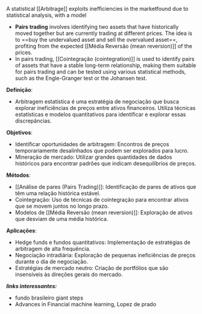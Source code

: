 A statistical [[Arbitrage]] exploits inefficiencies in the marketfound due to statistical analysis, with a model
- **Pairs trading** involves identifying two assets that have historically moved together but are currently trading at different prices. The idea is to ==buy the undervalued asset and sell the overvalued asset==, profiting from the expected [[Média Reversão (mean reversion)]] of the prices.
- In pairs trading, [[Cointegração (cointegration)]] is used to identify pairs of assets that have a stable long-term relationship, making them suitable for pairs trading and can be tested using various statistical methods, such as the Engle-Granger test or the Johansen test.

**Definição**:

- Arbitragem estatística é uma estratégia de negociação que busca explorar ineficiências de preços entre ativos financeiros. Utiliza técnicas estatísticas e modelos quantitativos para identificar e explorar essas discrepâncias.

**Objetivos**:

- Identificar oportunidades de arbitragem: Encontros de preços temporariamente desalinhados que podem ser explorados para lucro.
- Mineração de mercado: Utilizar grandes quantidades de dados históricos para encontrar padrões que indicam desequilíbrios de preços.

**Métodos**:
- [[Análise de pares (Pairs Trading)]]: Identificação de pares de ativos que têm uma relação histórica estável.
- Cointegração: Uso de técnicas de cointegração para encontrar ativos que se movem juntos no longo prazo.
- Modelos de [[Média Reversão (mean reversion)]]: Exploração de ativos que desviam de uma média histórica.

**Aplicações**:

- Hedge funds e fundos quantitativos: Implementação de estratégias de arbitragem de alta frequência.
- Negociação intradiária: Exploração de pequenas ineficiências de preços durante o dia de negociação.
- Estratégias de mercado neutro: Criação de portfólios que são insensíveis às direções gerais do mercado.

***links interessantes:***
- fundo brasileiro giant steps
- Advances in Financial machine learning, Lopez de prado
